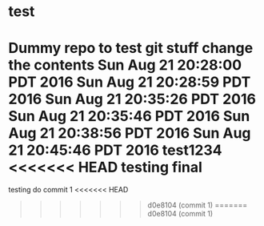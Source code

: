 # test
Dummy repo to test git stuff
change the contents
Sun Aug 21 20:28:00 PDT 2016
Sun Aug 21 20:28:59 PDT 2016
Sun Aug 21 20:35:26 PDT 2016
Sun Aug 21 20:35:46 PDT 2016
Sun Aug 21 20:38:56 PDT 2016
Sun Aug 21 20:45:46 PDT 2016
test1234
<<<<<<< HEAD
testing final
=======
testing
do 
commit 1
<<<<<<< HEAD
>>>>>>> d0e8104 (commit 1)
=======
>>>>>>> d0e8104 (commit 1)
